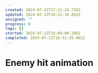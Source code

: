 ```yaml
---
created: 2024-07-22T17:22:24.726Z
updated: 2024-07-23T16:51:39.892Z
assigned: ""
progress: 0
tags: []
started: 2024-07-23T16:04:00.206Z
completed: 2024-07-23T16:51:39.892Z
---
```


# Enemy hit animation
